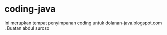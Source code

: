 # coding-java
Ini merupkan tempat penyimpanan coding untuk dolanan-java.blogspot.com . Buatan abdul suroso
